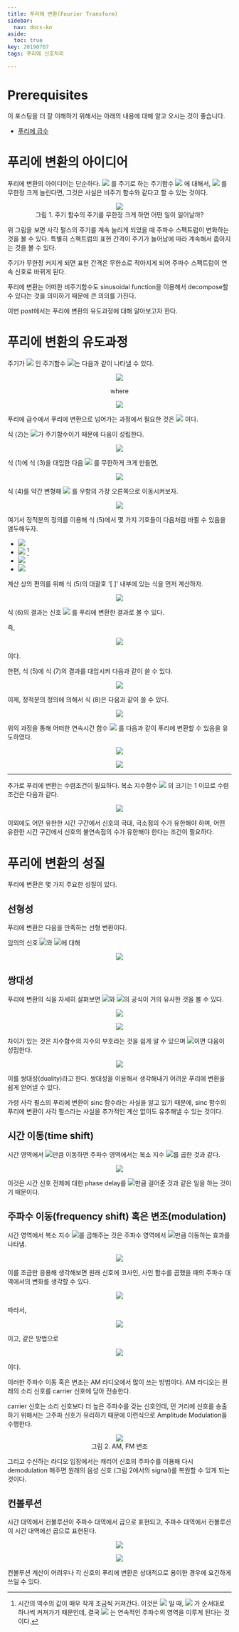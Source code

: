 ```yaml
---
title: 푸리에 변환(Fourier Transform)
sidebar:
  nav: docs-ko
aside:
  toc: true
key: 20190707
tags: 푸리에 신호처리

---
```


# Prerequisites

이 포스팅을 더 잘 이해하기 위해서는 아래의 내용에 대해 알고 오시는 것이 좋습니다.

* [푸리에 급수](https://angeloyeo.github.io/2019/06/23/Fourier_Series.html)

# 푸리에 변환의 아이디어

푸리에 변환의 아이디어는 단순하다. <img src = "https://raw.githubusercontent.com/angeloyeo/angeloyeo.github.io/master/equations/2019-07-07-CTFT/eq1.png"> 를 주기로 하는 주기함수 <img src = "https://raw.githubusercontent.com/angeloyeo/angeloyeo.github.io/master/equations/2019-07-07-CTFT/eq2.png"> 에 대해서, <img src = "https://raw.githubusercontent.com/angeloyeo/angeloyeo.github.io/master/equations/2019-07-07-CTFT/eq3.png"> 를 무한정 크게 늘린다면, 그것은 사실은 비주기 함수와 같다고 할 수 있는 것이다.

<p align = "center">
  <img src = "https://raw.githubusercontent.com/angeloyeo/angeloyeo.github.io/master/pics/2019-07-07-CTFT/pic1.png">
  <br>
  그림 1. 주기 함수의 주기를 무한정 크게 하면 어떤 일이 일어날까?
</p>

위 그림을 보면 사각 펄스의 주기를 계속 늘리게 되었을 때 주파수 스펙트럼이 변화하는 것을 볼 수 있다. 특별히 스펙트럼의 표현 간격이 주기가 늘어남에 따라 계속해서 좁아지는 것을 볼 수 있다.

주기가 무한정 커지게 되면 표현 간격은 무한소로 작아지게 되어 주파수 스펙트럼이 연속 신호로 바뀌게 된다.

푸리에 변환는 어떠한 비주기함수도 sinusoidal function을 이용해서 decompose할 수 있다는 것을 의미하기 때문에 큰 의의를 가진다.

이번 post에서는 푸리에 변환의 유도과정에 대해 알아보고자 한다.

# 푸리에 변환의 유도과정

주기가 <img src = "https://raw.githubusercontent.com/angeloyeo/angeloyeo.github.io/master/equations/2019-07-07-CTFT/eq4.png"> 인 주기함수 <img src = "https://raw.githubusercontent.com/angeloyeo/angeloyeo.github.io/master/equations/2019-07-07-CTFT/eq5.png">는 다음과 같이 나타낼 수 있다.

<p align = "center"> <img src = "https://raw.githubusercontent.com/angeloyeo/angeloyeo.github.io/master/equations/2019-07-07-CTFT/eq6.png"> </p>

<center>
where
</center>

<p align = "center"> <img src = "https://raw.githubusercontent.com/angeloyeo/angeloyeo.github.io/master/equations/2019-07-07-CTFT/eq7.png"> </p>

푸리에 급수에서 푸리에 변환으로 넘어가는 과정에서 필요한 것은 <img src = "https://raw.githubusercontent.com/angeloyeo/angeloyeo.github.io/master/equations/2019-07-07-CTFT/eq8.png"> 이다.

식 (2)는 <img src = "https://raw.githubusercontent.com/angeloyeo/angeloyeo.github.io/master/equations/2019-07-07-CTFT/eq9.png">가 주기함수이기 때문에 다음이 성립한다.

<p align = "center"> <img src = "https://raw.githubusercontent.com/angeloyeo/angeloyeo.github.io/master/equations/2019-07-07-CTFT/eq10.png"> </p>

식 (1)에 식 (3)을 대입한 다음 <img src = "https://raw.githubusercontent.com/angeloyeo/angeloyeo.github.io/master/equations/2019-07-07-CTFT/eq11.png"> 를 무한하게 크게 만들면,

<p align = "center"> <img src = "https://raw.githubusercontent.com/angeloyeo/angeloyeo.github.io/master/equations/2019-07-07-CTFT/eq12.png"> </p>

식 (4)를 약간 변형해 <img src = "https://raw.githubusercontent.com/angeloyeo/angeloyeo.github.io/master/equations/2019-07-07-CTFT/eq13.png"> 를 우항의 가장 오른쪽으로 이동시켜보자.

<p align = "center"> <img src = "https://raw.githubusercontent.com/angeloyeo/angeloyeo.github.io/master/equations/2019-07-07-CTFT/eq14.png"> </p>

여기서 정적분의 정의를 이용해 식 (5)에서 몇 가지 기호들이 다음처럼 바뀔 수 있음을 염두해두자.


* <img src = "https://raw.githubusercontent.com/angeloyeo/angeloyeo.github.io/master/equations/2019-07-07-CTFT/eq15.png">
* <img src = "https://raw.githubusercontent.com/angeloyeo/angeloyeo.github.io/master/equations/2019-07-07-CTFT/eq16.png"> [^1]
* <img src = "https://raw.githubusercontent.com/angeloyeo/angeloyeo.github.io/master/equations/2019-07-07-CTFT/eq17.png">
* <img src = "https://raw.githubusercontent.com/angeloyeo/angeloyeo.github.io/master/equations/2019-07-07-CTFT/eq18.png">

[^1]: 시간의 역수의 값이 매우 작게 조금씩 커져간다. 이것은 <img src = "https://raw.githubusercontent.com/angeloyeo/angeloyeo.github.io/master/equations/2019-07-07-CTFT/eq19.png"> 일 때, <img src = "https://raw.githubusercontent.com/angeloyeo/angeloyeo.github.io/master/equations/2019-07-07-CTFT/eq20.png"> 가 순서대로 하나씩 커져가기 때문인데, 결국 <img src = "https://raw.githubusercontent.com/angeloyeo/angeloyeo.github.io/master/equations/2019-07-07-CTFT/eq21.png"> 는 연속적인 주파수의 영역을 이루게 된다는 것이다.

계산 상의 편의를 위해 식 (5)의 대괄호 '[ ]' 내부에 있는 식을 먼저 계산하자.

<p align = "center"> <img src = "https://raw.githubusercontent.com/angeloyeo/angeloyeo.github.io/master/equations/2019-07-07-CTFT/eq22.png"> </p>

식 (6)의 결과는 신호 <img src = "https://raw.githubusercontent.com/angeloyeo/angeloyeo.github.io/master/equations/2019-07-07-CTFT/eq23.png"> 를 푸리에 변환한 결과로 볼 수 있다.

즉,

<p align = "center"> <img src = "https://raw.githubusercontent.com/angeloyeo/angeloyeo.github.io/master/equations/2019-07-07-CTFT/eq24.png"> </p>

이다.

한편, 식 (5)에 식 (7)의 결과를 대입시켜 다음과 같이 쓸 수 있다.

<p align = "center"> <img src = "https://raw.githubusercontent.com/angeloyeo/angeloyeo.github.io/master/equations/2019-07-07-CTFT/eq25.png"> </p>


이제, 정적분의 정의에 의해서 식 (8)은 다음과 같이 쓸 수 있다.


<p align = "center"> <img src = "https://raw.githubusercontent.com/angeloyeo/angeloyeo.github.io/master/equations/2019-07-07-CTFT/eq26.png"> </p>

위의 과정을 통해 어떠한 연속시간 함수 <img src = "https://raw.githubusercontent.com/angeloyeo/angeloyeo.github.io/master/equations/2019-07-07-CTFT/eq27.png"> 를 다음과 같이 푸리에 변환할 수 있음을 유도하였다.


<p align = "center"> <img src = "https://raw.githubusercontent.com/angeloyeo/angeloyeo.github.io/master/equations/2019-07-07-CTFT/eq28.png"> </p>

<p align = "center"> <img src = "https://raw.githubusercontent.com/angeloyeo/angeloyeo.github.io/master/equations/2019-07-07-CTFT/eq29.png"> </p>

---

 추가로 푸리에 변환는 수렴조건이 필요하다. 복소 지수함수 <img src = "https://raw.githubusercontent.com/angeloyeo/angeloyeo.github.io/master/equations/2019-07-07-CTFT/eq30.png"> 의 크기는 1 이므로 수렴 조건은 다음과 같다.

<p align = "center"> <img src = "https://raw.githubusercontent.com/angeloyeo/angeloyeo.github.io/master/equations/2019-07-07-CTFT/eq31.png"> </p>

이외에도 어떤 유한한 시간 구간에서 신호의 극대, 극소점의 수가 유한해야 하며, 어떤 유한한 시간 구간에서 신호의 불연속점의 수가 유한해야 한다는 조건이 필요하다.

# 푸리에 변환의 성질

푸리에 변환은 몇 가지 주요한 성질이 있다.

## 선형성

푸리에 변환은 다음을 만족하는 선형 변환이다.

임의의 신호 <img src = "https://raw.githubusercontent.com/angeloyeo/angeloyeo.github.io/master/equations/2019-07-07-CTFT/eq32.png">와 <img src = "https://raw.githubusercontent.com/angeloyeo/angeloyeo.github.io/master/equations/2019-07-07-CTFT/eq33.png">에 대해

<p align = "center"> <img src = "https://raw.githubusercontent.com/angeloyeo/angeloyeo.github.io/master/equations/2019-07-07-CTFT/eq34.png"> </p>

## 쌍대성

푸리에 변환의 식을 자세히 살펴보면 <img src = "https://raw.githubusercontent.com/angeloyeo/angeloyeo.github.io/master/equations/2019-07-07-CTFT/eq35.png">와 <img src = "https://raw.githubusercontent.com/angeloyeo/angeloyeo.github.io/master/equations/2019-07-07-CTFT/eq36.png">의 공식이 거의 유사한 것을 볼 수 있다.

<p align = "center"> <img src = "https://raw.githubusercontent.com/angeloyeo/angeloyeo.github.io/master/equations/2019-07-07-CTFT/eq37.png"> </p>

<p align = "center"> <img src = "https://raw.githubusercontent.com/angeloyeo/angeloyeo.github.io/master/equations/2019-07-07-CTFT/eq38.png"> </p>

차이가 있는 것은 지수함수의 지수의 부호라는 것을 쉽게 알 수 있으며 <img src = "https://raw.githubusercontent.com/angeloyeo/angeloyeo.github.io/master/equations/2019-07-07-CTFT/eq39.png">이면 다음이 성립한다.

<p align = "center"> <img src = "https://raw.githubusercontent.com/angeloyeo/angeloyeo.github.io/master/equations/2019-07-07-CTFT/eq40.png"> </p>

이를 쌍대성(duality)라고 한다. 쌍대성을 이용해서 생각해내기 어려운 푸리에 변환을 쉽게 얻어낼 수 있다.

가령 사각 펄스의 푸리에 변환이 sinc 함수라는 사실을 알고 있기 때문에, sinc 함수의 푸리에 변환이 사각 펄스라는 사실을 추가적인 계산 없이도 유추해낼 수 있는 것이다.

## 시간 이동(time shift)

시간 영역에서 <img src = "https://raw.githubusercontent.com/angeloyeo/angeloyeo.github.io/master/equations/2019-07-07-CTFT/eq41.png">만큼 이동하면 주파수 영역에서는 복소 지수 <img src = "https://raw.githubusercontent.com/angeloyeo/angeloyeo.github.io/master/equations/2019-07-07-CTFT/eq42.png">를 곱한 것과 같다.

<p align = "center"> <img src = "https://raw.githubusercontent.com/angeloyeo/angeloyeo.github.io/master/equations/2019-07-07-CTFT/eq43.png"> </p>

이것은 시간 신호 전체에 대한 phase delay를 <img src = "https://raw.githubusercontent.com/angeloyeo/angeloyeo.github.io/master/equations/2019-07-07-CTFT/eq44.png">만큼 걸어준 것과 같은 일을 하는 것이기 때문이다.

## 주파수 이동(frequency shift) 혹은 변조(modulation)

시간 영역에서 복소 지수 <img src = "https://raw.githubusercontent.com/angeloyeo/angeloyeo.github.io/master/equations/2019-07-07-CTFT/eq45.png">를 곱해주는 것은 주파수 영역에서 <img src = "https://raw.githubusercontent.com/angeloyeo/angeloyeo.github.io/master/equations/2019-07-07-CTFT/eq46.png">만큼 이동하는 효과를 나타냄.

<p align = "center"> <img src = "https://raw.githubusercontent.com/angeloyeo/angeloyeo.github.io/master/equations/2019-07-07-CTFT/eq47.png"> </p>

이를 조금만 응용해 생각해보면 원래 신호에 코사인, 사인 함수를 곱했을 때의 주파수 대역에서의 변화를 생각할 수 있다.

<p align = "center"> <img src = "https://raw.githubusercontent.com/angeloyeo/angeloyeo.github.io/master/equations/2019-07-07-CTFT/eq48.png"> </p>

따라서,

<p align = "center"> <img src = "https://raw.githubusercontent.com/angeloyeo/angeloyeo.github.io/master/equations/2019-07-07-CTFT/eq49.png"> </p>

이고, 같은 방법으로

<p align = "center"> <img src = "https://raw.githubusercontent.com/angeloyeo/angeloyeo.github.io/master/equations/2019-07-07-CTFT/eq50.png"> </p>

이다.

이러한 주파수 이동 혹은 변조는 AM 라디오에서 많이 쓰는 방법이다. AM 라디오는 원래의 소리 신호를 carrier 신호에 담아 전송한다.

carrier 신호는 소리 신호보다 더 높은 주파수를 갖는 신호인데, 먼 거리에 신호를 송출하기 위해서는 고주파 신호가 유리하기 때문에 이런식으로 Amplitude Modulation을 수행한다.

<p align = "center">
  <img src = "https://upload.wikimedia.org/wikipedia/commons/a/a4/Amfm3-en-de.gif">
  <br>
  그림 2. AM, FM 변조
</p>

그리고 수신하는 라디오 입장에서는 캐리어 신호의 주파수를 이용해 다시 demodulation 해주면 원래의 음성 신호 (그림 2에서의 signal)를 복원할 수 있게 되는 것이다.

## 컨볼루션

시간 대역에서 컨볼루션이 주파수 대역에서 곱으로 표현되고, 주파수 대역에서 컨볼루션이 시간 대역에선 곱으로 표현된다.

<p align = "center"> <img src = "https://raw.githubusercontent.com/angeloyeo/angeloyeo.github.io/master/equations/2019-07-07-CTFT/eq51.png"> </p>

<p align = "center"> <img src = "https://raw.githubusercontent.com/angeloyeo/angeloyeo.github.io/master/equations/2019-07-07-CTFT/eq52.png"> </p>

컨볼루션 계산이 어려우나 각 신호의 푸리에 변환은 상대적으로 용이한 경우에 요긴하게 쓰일 수 있다.
